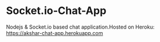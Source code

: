 # Socket.io-Chat-App

Nodejs & Socket.io based chat application.Hosted on Heroku: 
https://akshar-chat-app.herokuapp.com
